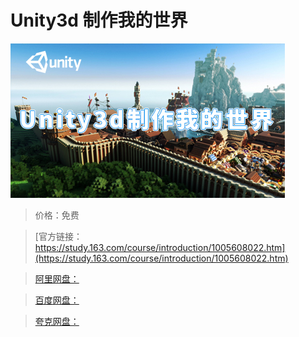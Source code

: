 # Unity3d 制作我的世界

![img](../../../assets/study163/free/b08dd51f-2748-4d3c-ae9a-355f9b7e2154.jpg)

> 价格：免费

> [官方链接：https://study.163.com/course/introduction/1005608022.htm](https://study.163.com/course/introduction/1005608022.htm)

> [阿里网盘：]()

> [百度网盘：]()

> [夸克网盘：]()

